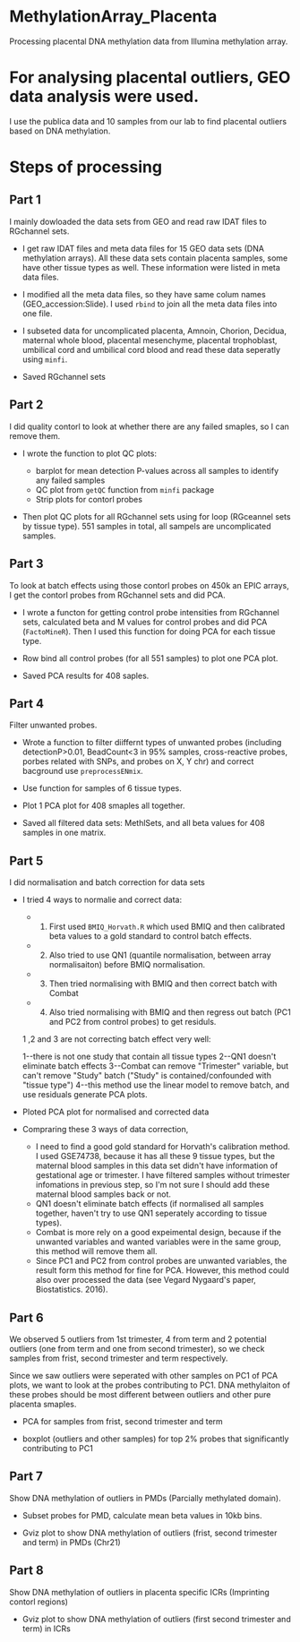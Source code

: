 # MethylationArray_Placenta
Processing placental DNA methylation data from Illumina methylation array.


# For analysing placental outliers, GEO data analysis were used.
I use the publica data and 10 samples from our lab to find placental outliers based on DNA methylation.

# Steps of processing

## Part 1

I mainly dowloaded the data sets from GEO and read raw IDAT files to RGchannel sets.

* I get raw IDAT files and meta data files for 15 GEO data sets (DNA methylation arrays). All these data sets contain placenta samples, some have other tissue types as well. These information were listed in meta data files.

* I modified all the meta data files, so they have same colum names (GEO_accession:Slide). I used `rbind` to join all the meta data files into one file.

* I subseted data for uncomplicated placenta, Amnoin, Chorion, Decidua, maternal whole blood, placental mesenchyme, placental trophoblast, umbilical cord and umbilical cord blood and read these data seperatly using `minfi`. 

* Saved RGchannel sets

## Part 2

I did quality contorl to look at whether there are any failed smaples, so I can remove them.

* I wrote the function to plot QC plots:
    + barplot for mean detection P-values across all samples to identify any failed samples
    + QC plot from `getQC` function from `minfi` package
    + Strip plots for contorl probes
  
* Then plot QC plots for all RGchannel sets using for loop (RGceannel sets by tissue type). 551 samples in total, all sampels are uncomplicated samples.

## Part 3

To look at batch effects using those contorl probes on 450k an EPIC arrays, I get the contorl probes from RGchannel sets and did PCA.

* I wrote a functon for getting control probe intensities from RGchannel sets, calculated beta and M values for control probes and did PCA (`FactoMineR`). Then I used this function for doing PCA for each tissue type.

* Row bind all control probes (for all 551 samples) to plot one PCA plot.

* Saved PCA results for 408 saples.

## Part 4

Filter unwanted probes.

* Wrote a function to filter diiffernt types of unwanted probes (including detectionP>0.01, BeadCount<3 in 95% samples, cross-reactive probes, porbes related with SNPs, and probes on X, Y chr) and correct bacground use `preprocessENmix`.

* Use function for samples of 6 tissue types.

* Plot 1 PCA plot for 408 smaples all together.

* Saved all filtered data sets: MethlSets, and all beta values for 408 samples in one matrix.

## Part 5

I did normalisation and batch correction for data sets

* I tried 4 ways to normalie and correct data:
    * 1. First used `BMIQ_Horvath.R` which used BMIQ and then calibrated beta values to a gold standard to control batch effects. 
    * 2. Also tried to use QN1 (quantile normalisation, between array normalisaiton) before BMIQ normalisation.
    * 3. Then tried normalising with BMIQ and then correct batch with Combat
    * 4. Also tried normalising with BMIQ and then regress out batch (PC1 and PC2 from control probes) to get residuls.
    
    1 ,2 and 3 are not correcting batch effect very well: 
    
    1--there is not one study that contain all tissue types
    2--QN1 doesn't eliminate batch effects
    3--Combat can remove "Trimester" variable, but can't remove "Study" batch ("Study" is contained/confounded with "tissue type")
    4--this method use the linear model to remove batch, and use residuals generate PCA plots.

* Ploted PCA plot for normalised and corrected data

* Compraring these 3 ways of data correction, 
    * I need to find a good gold standard for Horvath's calibration method. I used GSE74738, because it has all these 9 tissue types, but the maternal blood samples in this data set didn't have information of gestational age or trimester. I have filtered samples without trimester infomations in previous step, so I'm not sure I should add these maternal blood samples back or not.
    * QN1 doesn't eliminate batch effects (if normalised all samples together, haven't try to use QN1 seperately according to tissue types). 
    * Combat is more rely on a good expeimental design, because if the unwanted variables and wanted variables were in the same group, this method will remove them all.
    * Since PC1 and PC2 from control probes are unwanted variables, the result form this method for fine for PCA. However, this method could also over processed the data (see Vegard Nygaard's paper, Biostatistics. 2016).
    
## Part 6

We observed 5 outliers from 1st trimester, 4 from term and 2 potential outliers (one from term and one from second trimester), so we check samples from frist, second trimester and term respectively.

Since we saw outliers were seperated with other samples on PC1 of PCA plots, we want to look at the probes contributing to PC1. DNA methylaiton of these probes should be most different between outliers and other pure placenta smaples.

* PCA for samples from frist, second trimester and term

* boxplot (outliers and other samples) for top 2% probes that significantly contributing to PC1


## Part 7

Show DNA methylation of outliers in PMDs (Parcially methylated domain).

* Subset probes for PMD, calculate mean beta values in 10kb bins.

* Gviz plot to show DNA methylation of outliers (frist, second trimester and term) in PMDs (Chr21)

## Part 8

Show DNA methylation of outliers in placenta specific ICRs (Imprinting contorl regions)

* Gviz plot to show DNA methylation of outliers (first second trimester and term) in ICRs

